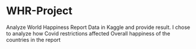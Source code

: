 # WHR-Project

Analyze World Happiness Report Data in Kaggle and provide result. 
I chose to analyze how Covid restrictions affected Overall happiness of the countries in the report
